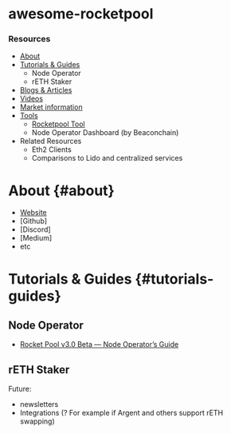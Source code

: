 # awesome-rocketpool

### Resources
- [About](#about)
- [Tutorials & Guides](#tutorials-guides)
  - Node Operator
  - rETH Staker
- [Blogs & Articles](#blogs-articles)
- [Videos](#videos)
- [Market information](#market-information)
- [Tools](#tools)
	- [Rocketpool Tool](https://www.rocketpooltool.com/)
	- Node Operator Dashboard (by Beaconchain)
- Related Resources
	- Eth2 Clients
	- Comparisons to Lido and centralized services

# About {#about}

* [Website](https://www.rocketpool.net)
* [Github]
* [Discord]
* [Medium]
* etc

# Tutorials & Guides {#tutorials-guides}

## Node Operator
* [Rocket Pool v3.0 Beta — Node Operator’s Guide](https://medium.com/rocket-pool/rocket-pool-v2-5-beta-node-operators-guide-77859891766b)

## rETH Staker



Future:
- newsletters
- Integrations (? For example if Argent and others support rETH swapping)
